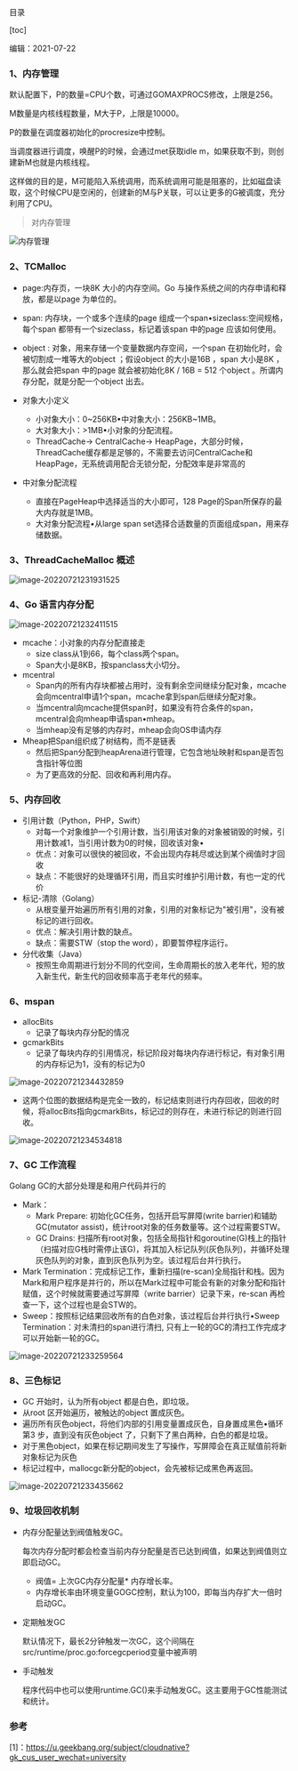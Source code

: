 目录

[toc]



编辑：2021-07-22

### 1、内存管理

默认配置下，P的数量=CPU个数，可通过GOMAXPROCS修改，上限是256。

M数量是内核线程数量，M大于P，上限是10000。

P的数量在调度器初始化的procresize中控制。

当调度器进行调度，唤醒P的时候，会通过met获取idle m，如果获取不到，则创建新M也就是内核线程。

这样做的目的是，M可能陷入系统调用，而系统调用可能是阻塞的，比如磁盘读取，这个时候CPU是空闲的，创建新的M与P关联，可以让更多的G被调度，充分利用了CPU。

> 对内存管理

![内存管理](https://github.com/shiiiiyd/data/blob/main/images/image-20220721200025264.png?raw=true)

### 2、TCMalloc

- page:内存页，一块8K 大小的内存空间。Go 与操作系统之间的内存申请和释放，都是以page 为单位的。
- span: 内存块，一个或多个连续的page 组成一个span•sizeclass:空间规格，每个span 都带有一个sizeclass，标记着该span 中的page 应该如何使用。
- object : 对象，用来存储一个变量数据内存空间，一个span 在初始化时，会被切割成一堆等大的object ；假设object 的大小是16B ，span 大小是8K ，那么就会把span 中的page 就会被初始化8K / 16B = 512 个object 。所谓内存分配，就是分配一个object 出去。

- 对象大小定义
  - 小对象大小：0~256KB•中对象大小：256KB~1MB。
  - 大对象大小：>1MB•小对象的分配流程。
  - ThreadCache-> CentralCache-> HeapPage，大部分时候，ThreadCache缓存都是足够的，不需要去访问CentralCache和HeapPage，无系统调用配合无锁分配，分配效率是非常高的
- 中对象分配流程
  - 直接在PageHeap中选择适当的大小即可，128 Page的Span所保存的最大内存就是1MB。
  - 大对象分配流程•从large span set选择合适数量的页面组成span，用来存储数据。

### 3、ThreadCacheMalloc 概述

![image-20220721231931525](https://raw.githubusercontent.com/shiiiiyd/data/main/images/image-20220721231931525.png)

### 4、Go 语言内存分配

![image-20220721232411515](https://github.com/shiiiiyd/data/blob/main/images/image-20220721232411515.png?raw=true)

- mcache：小对象的内存分配直接走
  - size class从1到66，每个class两个span。
  - Span大小是8KB，按spanclass大小切分。
- mcentral
  - Span内的所有内存块都被占用时，没有剩余空间继续分配对象，mcache会向mcentral申请1个span，mcache拿到span后继续分配对象。
  - 当mcentral向mcache提供span时，如果没有符合条件的span，mcentral会向mheap申请span•mheap。
  - 当mheap没有足够的内存时，mheap会向OS申请内存
- Mheap把Span组织成了树结构，而不是链表
  - 然后把Span分配到heapArena进行管理，它包含地址映射和span是否包含指针等位图
  - 为了更高效的分配、回收和再利用内存。

### 5、内存回收

- 引用计数（Python，PHP，Swift）
  - 对每一个对象维护一个引用计数，当引用该对象的对象被销毁的时候，引用计数减1，当引用计数为0的时候，回收该对象•
  - 优点：对象可以很快的被回收，不会出现内存耗尽或达到某个阀值时才回收
  - 缺点：不能很好的处理循环引用，而且实时维护引用计数，有也一定的代价
- 标记-清除（Golang）
  - 从根变量开始遍历所有引用的对象，引用的对象标记为"被引用"，没有被标记的进行回收。
  - 优点：解决引用计数的缺点。
  - 缺点：需要STW（stop the word），即要暂停程序运行。
- 分代收集（Java）
  - 按照生命周期进行划分不同的代空间，生命周期长的放入老年代，短的放入新生代，新生代的回收频率高于老年代的频率。

### 6、mspan

- allocBits
  - 记录了每块内存分配的情况
- gcmarkBits
  - 记录了每块内存的引用情况，标记阶段对每块内存进行标记，有对象引用的内存标记为1，没有的标记为0

![image-20220721234432859](https://raw.githubusercontent.com/shiiiiyd/data/main/images/image-20220721234432859.png)

- 这两个位图的数据结构是完全一致的，标记结束则进行内存回收，回收的时候，将allocBits指向gcmarkBits，标记过的则存在，未进行标记的则进行回收。

![image-20220721234534818](https://github.com/shiiiiyd/data/blob/main/images/image-20220721234534818.png?raw=true)

### 7、GC 工作流程

Golang GC的大部分处理是和用户代码并行的

- Mark：
  - Mark Prepare: 初始化GC任务，包括开启写屏障(write barrier)和辅助GC(mutator assist)，统计root对象的任务数量等。这个过程需要STW。
  - GC Drains: 扫描所有root对象，包括全局指针和goroutine(G)栈上的指针（扫描对应G栈时需停止该G)，将其加入标记队列(灰色队列)，并循环处理灰色队列的对象，直到灰色队列为空。该过程后台并行执行。
- Mark Termination：完成标记工作，重新扫描(re-scan)全局指针和栈。因为Mark和用户程序是并行的，所以在Mark过程中可能会有新的对象分配和指针赋值，这个时候就需要通过写屏障（write barrier）记录下来，re-scan 再检查一下，这个过程也是会STW的。
- Sweep：按照标记结果回收所有的白色对象，该过程后台并行执行•Sweep Termination：对未清扫的span进行清扫, 只有上一轮的GC的清扫工作完成才可以开始新一轮的GC。

![image-20220721233259564](https://github.com/shiiiiyd/data/blob/main/images/image-20220721233259564.png?raw=true)

### 8、三色标记

- GC 开始时，认为所有object 都是白色，即垃圾。
- 从root 区开始遍历，被触达的object 置成灰色。
- 遍历所有灰色object，将他们内部的引用变量置成灰色，自身置成黑色•循环第3 步，直到没有灰色object 了，只剩下了黑白两种，白色的都是垃圾。
- 对于黑色object，如果在标记期间发生了写操作，写屏障会在真正赋值前将新对象标记为灰色
- 标记过程中，mallocgc新分配的object，会先被标记成黑色再返回。

![image-20220721233435662](https://github.com/shiiiiyd/data/blob/main/images/image-20220721233435662.png?raw=true)

### 9、垃圾回收机制

- 内存分配量达到阀值触发GC。

  每次内存分配时都会检查当前内存分配量是否已达到阀值，如果达到阀值则立即启动GC。

  - 阀值= 上次GC内存分配量* 内存增长率。
  - 内存增长率由环境变量GOGC控制，默认为100，即每当内存扩大一倍时启动GC。

- 定期触发GC

  默认情况下，最长2分钟触发一次GC，这个间隔在src/runtime/proc.go:forcegcperiod变量中被声明

- 手动触发

  程序代码中也可以使用runtime.GC()来手动触发GC。这主要用于GC性能测试和统计。

### 参考

[1]：https://u.geekbang.org/subject/cloudnative?gk_cus_user_wechat=university

